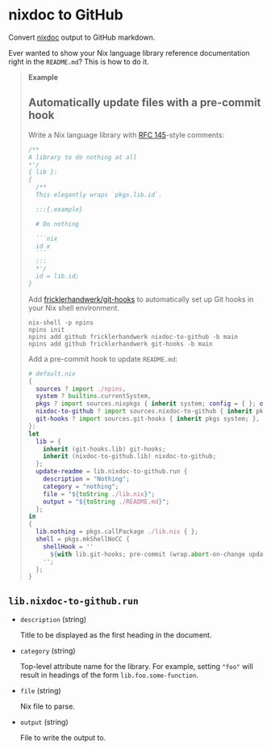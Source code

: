 # nixdoc to GitHub
Convert [nixdoc](https://github.com/nix-community/nixdoc/) output to GitHub markdown.

Ever wanted to show your Nix language library reference documentation right in the `README.md`?
This is how to do it.

> **Example**
>
> ## Automatically update files with a pre-commit hook
>
> Write a Nix language library with [RFC 145](https://github.com/NixOS/rfcs/pull/145)-style comments:
>
> ````nix
> /**
> A library to do nothing at all
> *'/
> { lib }:
> {
>   /**
>   This elegantly wraps `pkgs.lib.id`.
>
>   :::{.example}
>
>   # Do nothing
>
>   ```nix
>   id x
>   ```
>   :::
>   *'/
>   id = lib.id;
> }
> ````
>
> Add [fricklerhandwerk/git-hooks](https://github.com/fricklerhandwerk/git-hooks) to automatically set up Git hooks in your Nix shell environment.
>
> ```shell-session
> nix-shell -p npins
> npins init
> npins add github fricklerhandwerk nixdoc-to-github -b main
> npins add github fricklerhandwerk git-hooks -b main
> ```
>
> Add a pre-commit hook to update `README.md`:
>
> ```nix
> # default.nix
> {
>   sources ? import ./npins,
>   system ? builtins.currentSystem,
>   pkgs ? import sources.nixpkgs { inherit system; config = { }; overlays = [ ]; },
>   nixdoc-to-github ? import sources.nixdoc-to-github { inherit pkgs system; },
>   git-hooks ? import sources.git-hooks { inherit pkgs system; },
> }:
> let
>   lib = {
>     inherit (git-hooks.lib) git-hooks;
>     inherit (nixdoc-to-github.lib) nixdoc-to-github;
>   };
>   update-readme = lib.nixdoc-to-github.run {
>     description = "Nothing";
>     category = "nothing";
>     file = "${toString ./lib.nix}";
>     output = "${toString ./README.md}";
>   };
> in
> {
>   lib.nothing = pkgs.callPackage ./lib.nix { };
>   shell = pkgs.mkShellNoCC {
>     shellHook = ''
>       ${with lib.git-hooks; pre-commit (wrap.abort-on-change update-readme)}
>     '';
>   };
> }
> ```
>

## `lib.nixdoc-to-github.run`

- `description` (string)

  Title to be displayed as the first heading in the document.

- `category` (string)

  Top-level attribute name for the library.
  For example, setting `"foo"` will result in headings of the form `lib.foo.some-function`.

- `file` (string)

  Nix file to parse.

- `output` (string)

  File to write the output to.



